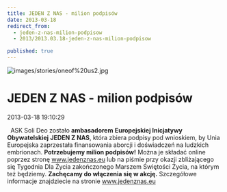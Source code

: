 ```yaml
---
title: JEDEN Z NAS - milion podpisów
date: 2013-03-18
redirect_from: 
  - jeden-z-nas-milion-podpisow
  - 2013/2013.03.18-jeden-z-nas-milion-podpisow

published: true
---
```



![images/stories/oneof%20us2.jpg](images/stories/oneof%20us2.jpg)

# JEDEN Z NAS - milion podpisów

<time>2013-03-18 19:10:29</time>




&nbsp;
ASK Soli Deo zostało **ambasadorem** **Europejskiej Inicjatywy Obywatelskiej** **JEDEN Z NAS**, która zbiera podpisy pod wnioskiem, by Unia Europejska zaprzestała finansowania aborcji i doświadczeń na ludzkich embrionach.
**Potrzebujemy milion podpisów!** 
 Można je składać online poprzez stronę www.jedenznas.eu lub na piśmie przy okazji zbliżającego się Tygodnia Dla Życia zakończonego Marszem Świętości Życia, na którym też będziemy.
**Zachęcamy do włączenia się w akcję.** 
 Szczegółowe informacje znajdziecie na stronie www.jedenznas.eu


<!--CONTENT FROM OLD SERVER (jos before 2013): 




&nbsp;


ASK Soli Deo zostało **ambasadorem** **Europejskiej Inicjatywy Obywatelskiej** **JEDEN Z NAS**, która zbiera podpisy pod wnioskiem, by Unia Europejska zaprzestała finansowania aborcji i doświadczeń na ludzkich embrionach.


**Potrzebujemy milion podpisów!** 
 Można je składać online poprzez stronę www.jedenznas.eu lub na piśmie przy okazji zbliżającego się Tygodnia Dla Życia zakończonego Marszem Świętości Życia, na którym też będziemy.


**Zachęcamy do włączenia się w akcję.** 
 Szczegółowe informacje znajdziecie na stronie www.jedenznas.eu

-->

<!--{{json:{"created_date":"2013-03-18 19:10:29","publish_down":"0000-00-00 00:00:00","id":"1179"}}}-->